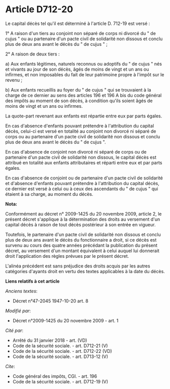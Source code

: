 # Article D712-20

Le capital décès tel qu'il est déterminé à l'article D. 712-19 est versé : 

1° A raison d'un tiers au conjoint non séparé de corps ni divorcé du " de cujus " ou au partenaire d'un pacte civil de
solidarité non dissous et conclu plus de deux ans avant le décès du " de cujus " ; 

2° A raison de deux tiers : 

a) Aux enfants légitimes, naturels reconnus ou adoptifs du " de cujus " nés et vivants au jour de son décès, âgés de moins de
vingt et un ans ou infirmes, et non imposables du fait de leur patrimoine propre à l'impôt sur le revenu ; 

b) Aux enfants recueillis au foyer du " de cujus " qui se trouvaient à la charge de ce dernier au sens des articles 196 et
196 A bis du code général des impôts au moment de son décès, à condition qu'ils soient âgés de moins de vingt et un ans ou
infirmes. 

La quote-part revenant aux enfants est répartie entre eux par parts égales. 

En cas d'absence d'enfants pouvant prétendre à l'attribution du capital décès, celui-ci est versé en totalité au conjoint non
divorcé ni séparé de corps ou au partenaire d'un pacte civil de solidarité non dissous et conclu plus de deux ans avant le
décès du " de cujus ". 

En cas d'absence de conjoint non divorcé ni séparé de corps ou de partenaire d'un pacte civil de solidarité non dissous, le
capital décès est attribué en totalité aux enfants attributaires et réparti entre eux et par parts égales. 

En cas d'absence de conjoint ou de partenaire d'un pacte civil de solidarité et d'absence d'enfants pouvant prétendre à
l'attribution du capital décès, ce dernier est versé à celui ou à ceux des ascendants du " de cujus " qui étaient à sa
charge, au moment du décès.

**Nota:**

Conformément au décret n° 2009-1425 du 20 novembre 2009, article 2, le présent décret s'applique à la détermination des
droits au versement d'un capital décès à raison de tout décès postérieur à son entrée en vigueur.

Toutefois, le partenaire d'un pacte civil de solidarité non dissous et conclu plus de deux ans avant le décès du
fonctionnaire a droit, si ce décès est survenu au cours des quatre années précédant la publication du présent décret, au
versement d'un montant équivalent à celui auquel lui donnerait droit l'application des règles prévues par le présent décret.

L'alinéa précédent est sans préjudice des droits acquis par les autres catégories d'ayants droit en vertu des textes
applicables à la date du décès.

**Liens relatifs à cet article**

_Anciens textes_:

  - Décret n°47-2045 1947-10-20 art. 8

_Modifié par_:

  - Décret n°2009-1425 du 20 novembre 2009 - art. 1

_Cité par_:

  - Arrêté du 31 janvier 2018 - art. (VD)
  - Code de la sécurité sociale. - art. D712-21 (V)
  - Code de la sécurité sociale. - art. D712-22 (VD)
  - Code de la sécurité sociale. - art. D713-12 (V)

_Cite_:

  - Code général des impôts, CGI. - art. 196
  - Code de la sécurité sociale. - art. D712-19 (V)

